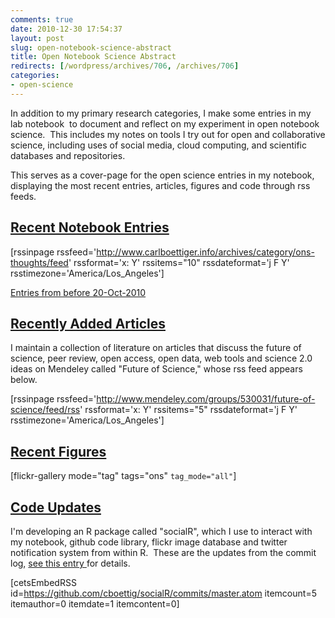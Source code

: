 ```yaml
---
comments: true
date: 2010-12-30 17:54:37
layout: post
slug: open-notebook-science-abstract
title: Open Notebook Science Abstract
redirects: [/wordpress/archives/706, /archives/706]
categories:
- open-science
---
```


In addition to my primary research categories, I make some entries in my lab notebook  to document and reflect on my experiment in open notebook science.  This includes my notes on tools I try out for open and collaborative science, including uses of social media, cloud computing, and scientific databases and repositories.

This serves as a cover-page for the open science entries in my notebook, displaying the most recent entries, articles, figures and code through rss feeds.


## [Recent Notebook Entries](http://www.carlboettiger.info/archives/category/ons-thoughts)


[rssinpage  rssfeed='http://www.carlboettiger.info/archives/category/ons-thoughts/feed'  rssformat='x: Y' rssitems="10" rssdateformat='j F Y'  rsstimezone='America/Los_Angeles']

[Entries from before 20-Oct-2010](http://openwetware.org/wiki/Category:ONS)


## [Recently Added Articles](http://www.mendeley.com/groups/530031/future-of-science/)


I maintain a collection of literature on articles that discuss the future of science, peer review, open access, open data, web tools and science 2.0 ideas on Mendeley called "Future of Science," whose rss feed appears below.

[rssinpage  rssfeed='http://www.mendeley.com/groups/530031/future-of-science/feed/rss'  rssformat='x: Y' rssitems="5" rssdateformat='j F Y'  rsstimezone='America/Los_Angeles']


## [Recent Figures](http://www.flickr.com/photos/cboettig/tags/ons/)


[flickr-gallery mode="tag" tags="ons" `tag_mode="all"`]


## [Code Updates](https://github.com/cboettig/socialR)


I'm developing an R package called "socialR", which I use to interact with my notebook, github code library, flickr image database and twitter  notification system from within R.  These are the updates from the commit log, [see this entry ](http://www.carlboettiger.info/archives/565)for details.

[cetsEmbedRSS  id=https://github.com/cboettig/socialR/commits/master.atom  itemcount=5 itemauthor=0 itemdate=1 itemcontent=0]
